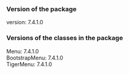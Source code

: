 ### Version of the package

version: 7.4.1.0

### Versions of the classes in the package

Menu: 7.4.1.0  
BootstrapMenu: 7.4.1.0  
TigerMenu: 7.4.1.0
